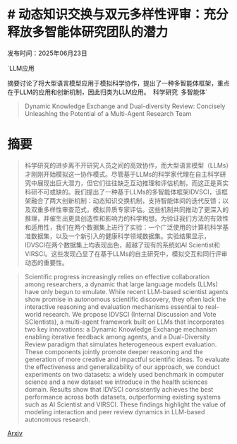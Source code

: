 # # 动态知识交换与双元多样性评审：充分释放多智能体研究团队的潜力

发布时间：2025年06月23日

`LLM应用

摘要讨论了将大型语言模型应用于模拟科学协作，提出了一种多智能体框架，重点在于LLM的应用和创新机制，因此归类为LLM应用。` `科学研究` `多智能体`

> Dynamic Knowledge Exchange and Dual-diversity Review: Concisely Unleashing the Potential of a Multi-Agent Research Team

# 摘要

> 科学研究的进步离不开研究人员之间的高效协作，而大型语言模型（LLMs）才刚刚开始模拟这一协作模式。尽管基于LLMs的科学家代理在自主科学研究中展现出巨大潜力，但它们往往缺乏互动推理和评估机制，而这正是真实科研不可或缺的。我们提出了一种基于LLMs的多智能体框架IDVSCI，该框架融合了两大创新机制：动态知识交换机制，支持智能体间的迭代反馈；以及双重多样性审查范式，模拟异质专家评估。这些机制共同推动了更深入的推理，并催生出更具创造性和影响力的科学构想。为验证我们方法的有效性和适用性，我们在两个数据集上进行了实验：一个广泛使用的计算机科学基准数据集，以及一个新引入的健康科学领域数据集。实验结果显示，IDVSCI在两个数据集上均表现出色，超越了现有的系统如AI Scientist和VIRSCI。这些发现凸显了在基于LLMs的自主研究中，模拟交互和同行评审动态的重要性。

> Scientific progress increasingly relies on effective collaboration among researchers, a dynamic that large language models (LLMs) have only begun to emulate. While recent LLM-based scientist agents show promise in autonomous scientific discovery, they often lack the interactive reasoning and evaluation mechanisms essential to real-world research. We propose IDVSCI (Internal Discussion and Vote SCIentists), a multi-agent framework built on LLMs that incorporates two key innovations: a Dynamic Knowledge Exchange mechanism enabling iterative feedback among agents, and a Dual-Diversity Review paradigm that simulates heterogeneous expert evaluation. These components jointly promote deeper reasoning and the generation of more creative and impactful scientific ideas. To evaluate the effectiveness and generalizability of our approach, we conduct experiments on two datasets: a widely used benchmark in computer science and a new dataset we introduce in the health sciences domain. Results show that IDVSCI consistently achieves the best performance across both datasets, outperforming existing systems such as AI Scientist and VIRSCI. These findings highlight the value of modeling interaction and peer review dynamics in LLM-based autonomous research.

[Arxiv](https://arxiv.org/abs/2506.18348)